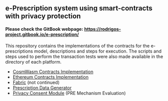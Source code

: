 
## e-Prescription system using smart-contracts with privacy protection


#### Please check the GitBook webpage: https://rodrigos-project.gitbook.io/e-prescription/

This repository contains the implementations of the contracts for the e-prescriptions model, descriptions and steps for execution. The scripts and steps used to perform the transaction tests were also made available in the directory of each platform.

 - [CosmWasm Contracts Implementation](https://github.com/rodrigodg1/e-prescription/tree/master/CosmWasm)
 - [Ethereum Contracts Implementation](https://github.com/rodrigodg1/e-prescription/tree/master/Ethereum)
- [Fabric](https://github.com/rodrigodg1/e-prescription/tree/master/Hyperledger-Fabric) (not continued)
- [Prescription Data Generator](https://github.com/rodrigodg1/e-prescription/tree/master/prescription-data-generator)
- [Privacy Consent Module](https://github.com/rodrigodg1/e-prescription/tree/master/privacy-consent) (PRE Mechanism Evaluation)







